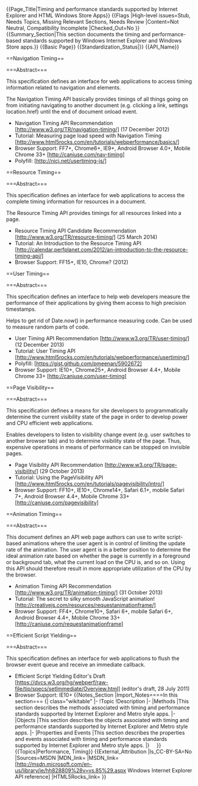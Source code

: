 {{Page_Title|Timing and performance standards supported by Internet Explorer and HTML Windows Store Apps}}
{{Flags
|High-level issues=Stub, Needs Topics, Missing Relevant Sections, Needs Review
|Content=Not Neutral, Compatibility Incomplete
|Checked_Out=No
}}
{{Summary_Section|This section documents the timing and performance-based standards supported by Windows Internet Explorer and Windows Store apps.}}
{{Basic Page}}
{{Standardization_Status|}}
{{API_Name}}


==Navigation Timing==

===Abstract===

This specification defines an interface for web applications to access timing information related to navigation and elements. 

The Navigation Timing API basically provides timings of all things going on from initiating navigating to another document (e.g. clicking a link, settings location.href) until the end of document onload event.

* Navigation Timing API Recommendation [http://www.w3.org/TR/navigation-timing/] (17 December 2012)
* Tutorial: Measuring page load speed with Navigation Timing [http://www.html5rocks.com/en/tutorials/webperformance/basics/]
* Browser Support: FF7+, Chrome6+, IE9+, Android Browser 4.0+, Mobile Chrome 33+ [http://caniuse.com/nav-timing]
* Polyfill: [http://nicj.net/usertiming-js/]

==Resource Timing==

===Abstract===

This specification defines an interface for web applications to access the complete timing information for resources in a document.

The Resource Timing API provides timings for all resources linked into a page.

* Resource Timing API Candidate Recommendation [http://www.w3.org/TR/resource-timing/] (25 March 2014)
* Tutorial: An Introduction to the Resource Timing API [http://calendar.perfplanet.com/2012/an-introduction-to-the-resource-timing-api/]
* Browser Support: FF15+, IE10, Chrome? (2012)

==User Timing==

===Abstract===

This specification defines an interface to help web developers measure the performance of their applications by giving them access to high precision timestamps.

Helps to get rid of Date.now() in performance measuring code. Can be used to measure random parts of code.

* User Timing API Recommendation [http://www.w3.org/TR/user-timing/] (12 December 2013)
* Tutorial: User Timing API [http://www.html5rocks.com/en/tutorials/webperformance/usertiming/]
* Polyfill: [https://gist.github.com/pmeenan/5902672]
* Browser Support: IE10+, Chrome25+, Android Browser 4.4+, Mobile Chrome 33+ [http://caniuse.com/user-timing]

==Page Visibility==

===Abstract===

This specification defines a means for site developers to programmatically determine the current visibility state of the page in order to develop power and CPU efficient web applications.

Enables developers to listen to visibility change event (e.g. user switches to another browser tab) and to determine visibility state of the page. Thus, expensive operations in means of performance can be stopped on invisible pages.

* Page Visibility API Recommendation [http://www.w3.org/TR/page-visibility/] (29 October 2013)
* Tutorial: Using the PageVisibility API [http://www.html5rocks.com/en/tutorials/pagevisibility/intro/]
* Browser Support: FF10+, IE10+, Chrome14+, Safari 6.1+, mobile Safari 7+, Android Browser 4.4+, Mobile Chrome 33+ [http://caniuse.com/pagevisibility]

==Animation Timing==

===Abstract===

This document defines an API web page authors can use to write script-based animations where the user agent is in control of limiting the update rate of the animation. The user agent is in a better position to determine the ideal animation rate based on whether the page is currently in a foreground or background tab, what the current load on the CPU is, and so on. Using this API should therefore result in more appropriate utilization of the CPU by the browser.

* Animation Timing API Recommendation [http://www.w3.org/TR/animation-timing/] (31 October 2013)
* Tutorial: The secret to silky smooth JavaScript animation! [http://creativejs.com/resources/requestanimationframe/]
* Browser Support: FF4+, Chrome10+, Safari 6+, mobile Safari 6+, Android Browser 4.4+, Mobile Chrome 33+  [http://caniuse.com/requestanimationframe]

==Efficient Script Yielding==

===Abstract===

This specification defines an interface for web applications to flush the browser event queue and receive an immediate callback.

* Efficient Script Yielding Editor's Draft [https://dvcs.w3.org/hg/webperf/raw-file/tip/specs/setImmediate/Overview.html] (editor's draft, 28 July 2011)
* Browser Support: IE10+
{{Notes_Section
|Import_Notes====In this section===
{| class="wikitable"
|-
!Topic
!Description
|-
|Methods
|This section describes the methods associated with timing and performance standards supported by Internet Explorer and Metro style apps.
|-
|Objects
|This section describes the objects associated with timing and performance standards supported by Internet Explorer and Metro style apps.
|-
|Properties and Events
|This section describes the properties and events associated with timing and performance standards supported by Internet Explorer and Metro style apps.
|}
 
 
}}
{{Topics|Performance, Timing}}
{{External_Attribution
|Is_CC-BY-SA=No
|Sources=MSDN
|MDN_link=
|MSDN_link=[http://msdn.microsoft.com/en-us/library/ie/hh828809%28v=vs.85%29.aspx Windows Internet Explorer API reference]
|HTML5Rocks_link=
}}